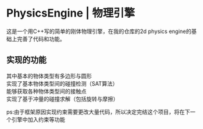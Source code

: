 # PhysicsEngine | 物理引擎

  这是一个用C++写的简单的刚体物理引擎，在我的仓库的2d physics engine的基础上完善了代码和功能。
  
## 实现的功能  
  其中基本的物体类型有多边形与圆形  
  实现了基本物体类型间的碰撞检测（SAT算法）  
  能够获取各种物体类型间的接触点  
  实现了基于冲量的碰撞求解（包括旋转与摩擦） 



ps:由于框架原因实现约束需要更改大量代码，所以决定完结这个项目，将在下一个引擎中加入约束等功能

